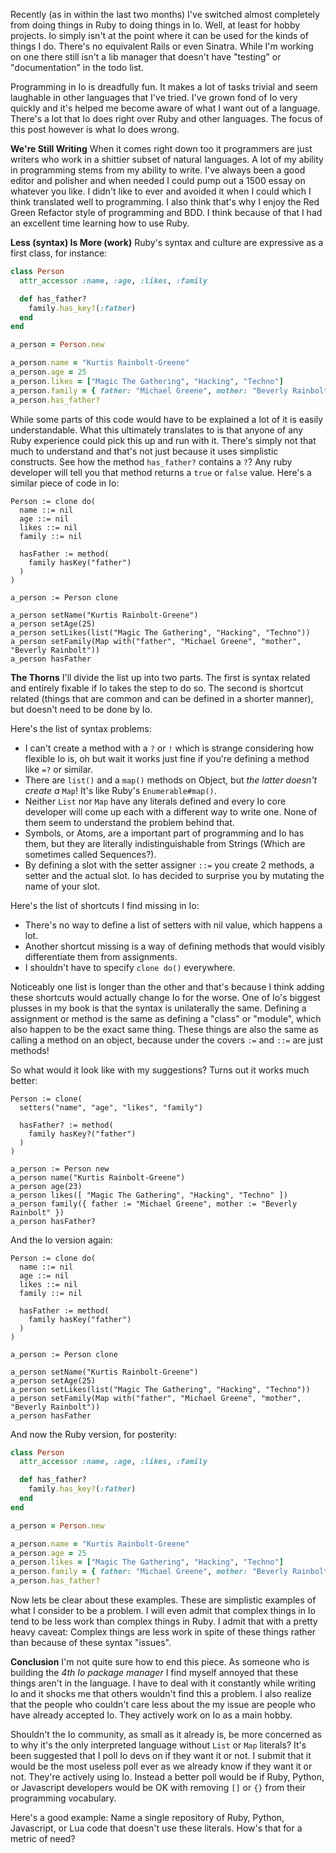 Recently (as in within the last two months) I've switched almost completely from doing things in Ruby to doing things in Io. Well, at least for hobby projects. Io simply isn't at the point where it can be used for the kinds of things I do. There's no equivalent Rails or even Sinatra. While I'm working on one there still isn't a lib manager that doesn't have "testing" or "documentation" in the todo list.

Programming in Io is dreadfully fun. It makes a lot of tasks trivial and seem laughable in other languages that I've tried. I've grown fond of Io very quickly and it's helped me become aware of what I want out of a language. There's a lot that Io does right over Ruby and other languages. The focus of this post however is what Io does wrong.


**We're Still Writing** When it comes right down too it programmers are just writers who work in a shittier subset of natural languages. A lot of my ability in programming stems from my ability to write. I've always been a good editor and polisher and when needed I could pump out a 1500 essay on whatever you like. I didn't like to ever and avoided it when I could which I think translated well to programming. I also think that's why I enjoy the Red Green Refactor style of programming and BDD. I think because of that I had an excellent time learning how to use Ruby.


**Less (syntax) Is More (work)** Ruby's syntax and culture are expressive as a first class, for instance:

``` ruby
class Person
  attr_accessor :name, :age, :likes, :family

  def has_father?
    family.has_key?(:father)
  end
end

a_person = Person.new

a_person.name = "Kurtis Rainbolt-Greene"
a_person.age = 25
a_person.likes = ["Magic The Gathering", "Hacking", "Techno"]
a_person.family = { father: "Michael Greene", mother: "Beverly Rainbolt" }
a_person.has_father?
```


While some parts of this code would have to be explained a lot of it is easily understandable. What this ultimately translates to is that anyone of any Ruby experience could pick this up and run with it. There's simply not that much to understand and that's not just because it uses simplistic constructs. See how the method `has_father?` contains a `?`? Any ruby developer will tell you that method returns a `true` or `false` value. Here's a similar piece of code in Io:

``` io
Person := clone do(
  name ::= nil
  age ::= nil
  likes ::= nil
  family ::= nil

  hasFather := method(
    family hasKey("father")
  )
)

a_person := Person clone

a_person setName("Kurtis Rainbolt-Greene")
a_person setAge(25)
a_person setLikes(list("Magic The Gathering", "Hacking", "Techno"))
a_person setFamily(Map with("father", "Michael Greene", "mother", "Beverly Rainbolt"))
a_person hasFather
```


**The Thorns** I'll divide the list up into two parts. The first is syntax related and entirely fixable if Io takes the step to do so. The second is shortcut related (things that are common and can be defined in a shorter manner), but doesn't need to be done by Io.

Here's the list of syntax problems:

  * I can't create a method with a `?` or `!` which is strange considering how flexible Io is, oh but wait it works just fine if you're defining a method like `=?` or similar.
  * There are `list()` and a `map()` methods on Object, but *the latter doesn't create a* `Map`!
    It's like Ruby's `Enumerable#map()`.
  * Neither `List` nor `Map` have any literals defined and every Io core developer will come up each with a different way to write one.
    None of them seem to understand the problem behind that.
  * Symbols, or Atoms, are a important part of programming and Io has them, but they are literally indistinguishable from Strings (Which are sometimes called Sequences?).
  * By defining a slot with the setter assigner `::=` you create 2 methods, a setter and the actual slot.
    Io has decided to surprise you by mutating the name of your slot.

Here's the list of shortcuts I find missing in Io:

  * There's no way to define a list of setters with nil value, which happens a lot.
  * Another shortcut missing is a way of defining methods that would visibly differentiate them from assignments.
  * I shouldn't have to specify `clone do()` everywhere.

Noticeably one list is longer than the other and that's because I think adding these shortcuts would actually change Io for the worse. One of Io's biggest plusses in my book is that the syntax is unilaterally the same. Defining a assignment or method is the same as defining a "class" or "module", which also happen to be the exact same thing. These things are also the same as calling a method on an object, because under the covers `:=` and `::=` are just methods!

So what would it look like with my suggestions? Turns out it works much better:

``` io
Person := clone(
  setters("name", "age", "likes", "family")

  hasFather? := method(
    family hasKey?("father")
  )
)

a_person := Person new
a_person name("Kurtis Rainbolt-Greene")
a_person age(23)
a_person likes([ "Magic The Gathering", "Hacking", "Techno" ])
a_person family({ father := "Michael Greene", mother := "Beverly Rainbolt" })
a_person hasFather?
```

And the Io version again:  

``` io
Person := clone do(
  name ::= nil
  age ::= nil
  likes ::= nil
  family ::= nil

  hasFather := method(
    family hasKey("father")
  )
)

a_person := Person clone

a_person setName("Kurtis Rainbolt-Greene")
a_person setAge(25)
a_person setLikes(list("Magic The Gathering", "Hacking", "Techno"))
a_person setFamily(Map with("father", "Michael Greene", "mother", "Beverly Rainbolt"))
a_person hasFather
```

And now the Ruby version, for posterity:

``` ruby
class Person
  attr_accessor :name, :age, :likes, :family

  def has_father?
    family.has_key?(:father)
  end
end

a_person = Person.new

a_person.name = "Kurtis Rainbolt-Greene"
a_person.age = 25
a_person.likes = ["Magic The Gathering", "Hacking", "Techno"]
a_person.family = { father: "Michael Greene", mother: "Beverly Rainbolt" }
a_person.has_father?
```


Now lets be clear about these examples. These are simplistic examples of what I consider to be a problem. I will even admit that complex things in Io tend to be less work than complex things in Ruby. I admit that with a pretty heavy caveat: Complex things are less work in spite of these things rather than because of these syntax "issues".


**Conclusion** I'm not quite sure how to end this piece. As someone who is building the *4th Io package manager* I find myself annoyed that these things aren't in the language. I have to deal with it constantly while writing Io and it shocks me that others wouldn't find this a problem. I also realize that the people who couldn't care less about the my issue are people who have already accepted Io. They actively work on Io as a main hobby.

Shouldn't the Io community, as small as it already is, be more concerned as to why it's the only interpreted language without `List` or `Map` literals? It's been suggested that I poll Io devs on if they want it or not. I submit that it would be the most useless poll ever as we already know if they want it or not. They're actively using Io. Instead a better poll would be if Ruby, Python, or Javascript developers would be OK with removing `[]` or `{}` from their programming vocabulary.

Here's a good example: Name a single repository of Ruby, Python, Javascript, or Lua code that doesn't use these literals. How's that for a metric of need?